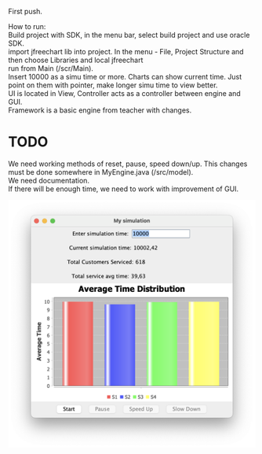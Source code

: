 First push.


How to run:  
Build project with SDK, in the menu bar, select build project and use oracle SDK.  
import jfreechart lib into project. In the menu - File, Project Structure and then choose Libraries and local jfreechart  
run from Main (/scr/Main).   
Insert 10000 as a simu time or more. Charts can show current time. Just point on them with pointer, make longer simu time to view better.  
UI is located in View, Controller acts as a controller between engine and GUI.  
Framework is a basic engine from teacher with changes.  

# TODO

We need working methods of reset, pause, speed down/up.  This changes must be done somewhere in MyEngine.java (/src/model).  
We need documentation.  
If there will be enough time, we need to work with improvement of GUI.  

<p align="center">
    <img src="./demo_picture.png" />
</p>
